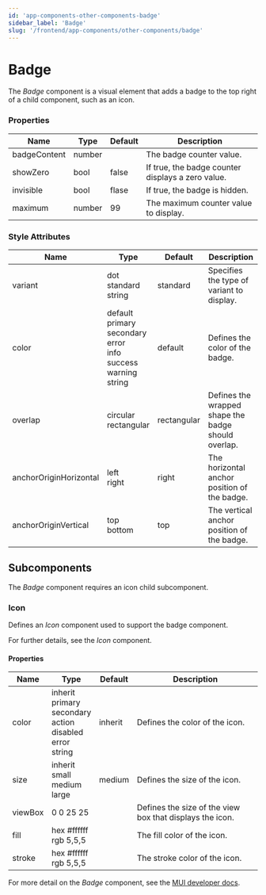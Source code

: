 ```yaml
---
id: 'app-components-other-components-badge'
sidebar_label: 'Badge'
slug: '/frontend/app-components/other-components/badge'
---
```


# Badge
The *Badge* component is a visual element that adds a badge to the top right of a child component, such as an icon.

### Properties
<table>
<thead>
<tr><th>Name</th><th>Type</th><th>Default</th><th>Description</th></tr>
</thead>
<tbody>
<tr><td>badgeContent</td><td>number</td><td></td><td>The badge counter value.</td></tr>
<tr><td>showZero</td><td>bool</td><td>false</td><td>If true, the badge counter displays a zero value.</td></tr>
<tr><td>invisible</td><td>bool</td><td>flase</td><td>If true, the badge is hidden.</td></tr>
<tr><td>maximum</td><td>number</td><td>99</td><td>The maximum counter value to display.</td></tr>
</tbody>
</table>

### Style Attributes
<table>
<thead>
<tr><th>Name</th><th>Type</th><th>Default</th><th>Description</th></tr>
</thead>
<tbody>
<tr><td>variant</td><td>dot<br/>standard<br/>string</td><td>standard</td><td>Specifies the type of variant to display.</td></tr>
<tr><td>color</td><td>default<br/>primary<br/>secondary<br/>error<br/>info<br/>success<br/>warning<br/>string</td><td>default</td><td>Defines the color of the badge.</td></tr>
<tr><td>overlap</td><td>circular<br/>rectangular</td><td>rectangular</td><td>Defines the wrapped shape the badge should overlap.</td></tr>
<tr><td>anchorOriginHorizontal</td><td>left<br/>right</td><td>right</td><td>The horizontal anchor position of the badge.</td></tr>
<tr><td>anchorOriginVertical</td><td>top<br/>bottom</td><td>top</td><td>The vertical anchor position of the badge.</td></tr>
</tbody>
</table>

## Subcomponents
The *Badge* component requires an icon child subcomponent.

### Icon
Defines an *Icon* component used to support the badge component.

For further details, see the *Icon* component.

#### Properties
<table>
<thead>
<tr><th>Name</th><th>Type</th><th>Default</th><th>Description</th></tr>
</thead>
<tbody>
<tr><td>color</td><td>inherit<br/>primary<br/>secondary<br/>action<br/>disabled<br/>error<br/>string</td><td>inherit</td><td>Defines the color of the icon.</td></tr>
<tr><td>size</td><td>inherit<br/>small<br/>medium<br/>large</td><td>medium</td><td>Defines the size of the icon.</td></tr>
<tr><td>viewBox</td><td>0 0 25 25<br/></td><td></td><td>Defines the size of the view box that displays the icon.</td></tr>
<tr><td>fill</td><td>hex #ffffff<br/>rgb 5,5,5</td><td></td><td>The fill color of the icon.</td></tr>
<tr><td>stroke</td><td>hex #ffffff<br/>rgb 5,5,5</td><td></td><td>The stroke color of the icon.</td></tr>
</tbody>
</table>

For more detail on the *Badge* component, see the [MUI developer docs](https://mui.com/material-ui/api/badge/).
